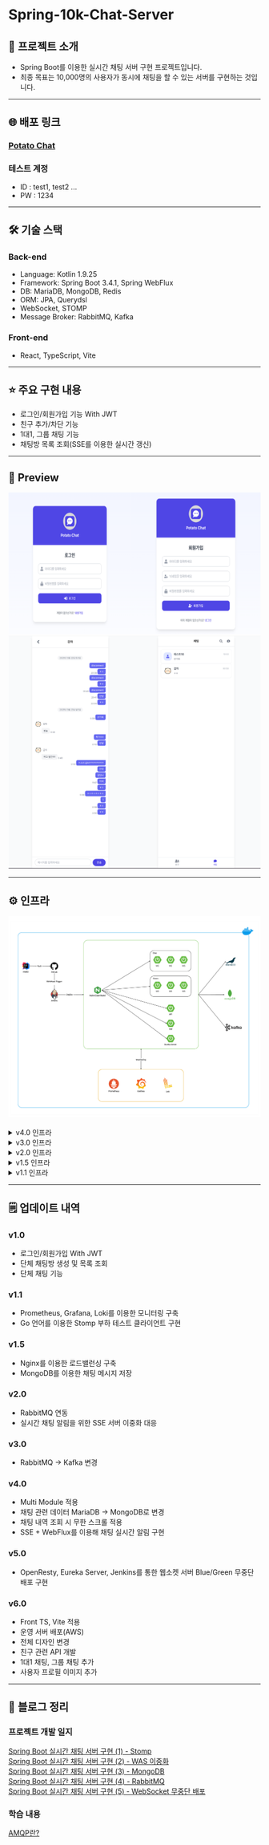 # Spring-10k-Chat-Server

## 📖 프로젝트 소개

- Spring Boot를 이용한 실시간 채팅 서버 구현 프로젝트입니다.
- 최종 목표는 10,000명의 사용자가 동시에 채팅을 할 수 있는 서버를 구현하는 것입니다.

---

## 🌐 배포 링크

### [Potato Chat](https://www.potato-chat.site/)

### 테스트 계정

- ID : test1, test2 ...
- PW : 1234

---

## 🛠️ ️기술 스택

### Back-end

- Language: Kotlin 1.9.25
- Framework: Spring Boot 3.4.1, Spring WebFlux
- DB: MariaDB, MongoDB, Redis
- ORM: JPA, Querydsl
- WebSocket, STOMP
- Message Broker: RabbitMQ, Kafka

### Front-end

- React, TypeScript, Vite

---

## ⭐️ 주요 구현 내용

- 로그인/회원가입 기능 With JWT
- 친구 추가/차단 기능
- 1대1, 그룹 채팅 기능
- 채팅방 목록 조회(SSE를 이용한 실시간 갱신)

---

## 🎥 Preview

![미리보기](./assets/preview1.png)
![미리보기](./assets/preview2.png)


---

## ⚙️ 인프라

<img src="./assets/infra-v5.0.png" alt="인프라">

<br>
<br>
<details>
<summary>v4.0 인프라</summary>
<img src="./assets/infra-v4.0.png" alt="인프라">
</details>
<details>
<summary>v3.0 인프라</summary>
<img src="./assets/infra-v3.0.png" alt="인프라">
</details>
<details>
<summary>v2.0 인프라</summary>
<img src="./assets/infra-v2.0.png" alt="인프라">
</details>
<details>
<summary>v1.5 인프라</summary>
<img src="./assets/infra-v1.5.png" alt="인프라">
</details>
<details>
<summary>v1.1 인프라</summary>
<img src="./assets/infra-v1.1.png" alt="인프라">
</details>

---

## 🗒️ 업데이트 내역

### v1.0

- 로그인/회원가입 With JWT
- 단체 채팅방 생성 및 목록 조회
- 단체 채팅 기능

### v1.1

- Prometheus, Grafana, Loki를 이용한 모니터링 구축
- Go 언어를 이용한 Stomp 부하 테스트 클라이언트 구현

### v1.5

- Nginx를 이용한 로드밸런싱 구축
- MongoDB를 이용한 채팅 메시지 저장

### v2.0

- RabbitMQ 연동
- 실시간 채팅 알림을 위한 SSE 서버 이중화 대응

### v3.0

- RabbitMQ -> Kafka 변경

### v4.0

- Multi Module 적용
- 채팅 관련 데이터 MariaDB -> MongoDB로 변경
- 채팅 내역 조회 시 무한 스크롤 적용
- SSE + WebFlux를 이용해 채팅 실시간 알림 구현

### v5.0

- OpenResty, Eureka Server, Jenkins를 통한 웹소켓 서버 Blue/Green 무중단 배포 구현

### v6.0

- Front TS, Vite 적용
- 운영 서버 배포(AWS)
- 전체 디자인 변경
- 친구 관련 API 개발
- 1대1 채팅, 그룹 채팅 추가
- 사용자 프로필 이미지 추가

---

## 📝 블로그 정리

### 프로젝트 개발 일지

[Spring Boot 실시간 채팅 서버 구현 (1) - Stomp](https://woong99.tistory.com/25)<br>
[Spring Boot 실시간 채팅 서버 구현 (2) - WAS 이중화](https://woong99.tistory.com/27)<br>
[Spring Boot 실시간 채팅 서버 구현 (3) - MongoDB](https://woong99.tistory.com/28)<br>
[Spring Boot 실시간 채팅 서버 구현 (4) - RabbitMQ](https://woong99.tistory.com/29)<br>
[Spring Boot 실시간 채팅 서버 구현 (5) - WebSocket 무중단 배포](https://woong99.tistory.com/31)<br>

### 학습 내용

[AMQP란?](https://woong99.tistory.com/26)<br>

